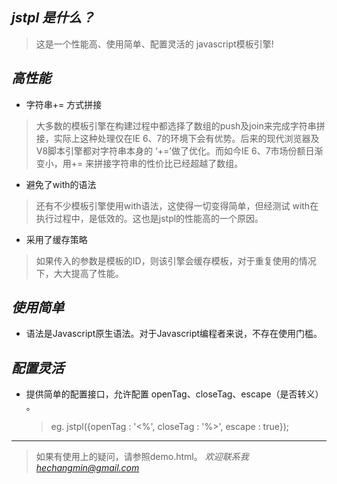 ***jstpl 是什么？***
--------------

>这是一个性能高、使用简单、配置灵活的 javascript模板引擎!

_高性能_
--------------

* 字符串+= 方式拼接
>大多数的模板引擎在构建过程中都选择了数组的push及join来完成字符串拼接，实际上这种处理仅在IE 6、7的环境下会有优势。后来的现代浏览器及V8脚本引擎都对字符串本身的 ‘+=’做了优化。而如今IE 6、7市场份额日渐变小，用+= 来拼接字符串的性价比已经超越了数组。

* 避免了with的语法
>还有不少模板引擎使用with语法，这使得一切变得简单，但经测试 with在执行过程中，是低效的。这也是jstpl的性能高的一个原因。

* 采用了缓存策略
>如果传入的参数是模板的ID，则该引擎会缓存模板，对于重复使用的情况下，大大提高了性能。

_使用简单_
--------------

* 语法是Javascript原生语法。对于Javascript编程者来说，不存在使用门槛。

_配置灵活_
--------------

* 提供简单的配置接口，允许配置 openTag、closeTag、escape（是否转义） 。

  > eg. jstpl({openTag : '<%', closeTag : '%>', escape : true});

--------------

>如果有使用上的疑问，请参照demo.html。
_欢迎联系我 [hechangmin@gmail.com](mailto://hechangmin@gmail.com)_
